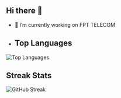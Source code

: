 ## Hi there 👋
- 🔭 I’m currently working on FPT TELECOM
- ## Top Languages

![Top Languages](https://github-readme-stats.vercel.app/api/top-langs/?username=hncs28&layout=compact&theme=radical)

## Streak Stats

![GitHub Streak](https://streak-stats.demolab.com?user=YOUR_GITHUB_USERNAME&theme=radical)
<!--
**hncs28/hncs28** is a ✨ _special_ ✨ repository because its `README.md` (this file) appears on your GitHub profile.

Here are some ideas to get you started:

- 🔭 I’m currently working on FPT TELECOM
- 🌱 I’m currently learning ...
- 👯 I’m looking to collaborate on ...
- 🤔 I’m looking for help with ...
- 💬 Ask me about ...
- 📫 How to reach me: ...
- 😄 Pronouns: ...
- ⚡ Fun fact: ...
-->
